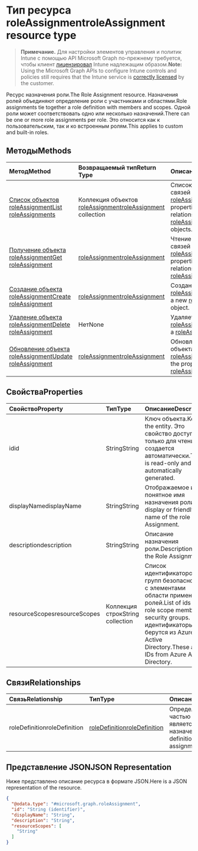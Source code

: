 # <a name="roleassignment-resource-type"></a><span data-ttu-id="f4cd6-101">Тип ресурса roleAssignment</span><span class="sxs-lookup"><span data-stu-id="f4cd6-101">roleAssignment resource type</span></span>

> <span data-ttu-id="f4cd6-102">**Примечание.** Для настройки элементов управления и политик Intune с помощью API Microsoft Graph по-прежнему требуется, чтобы клиент [лицензировал](https://go.microsoft.com/fwlink/?linkid=839381) Intune надлежащим образом.</span><span class="sxs-lookup"><span data-stu-id="f4cd6-102">**Note:** Using the Microsoft Graph APIs to configure Intune controls and policies still requires that the Intune service is [correctly licensed](https://go.microsoft.com/fwlink/?linkid=839381) by the customer.</span></span>

<span data-ttu-id="f4cd6-103">Ресурс назначения роли.</span><span class="sxs-lookup"><span data-stu-id="f4cd6-103">The Role Assignment resource.</span></span> <span data-ttu-id="f4cd6-104">Назначения ролей объединяют определение роли с участниками и областями.</span><span class="sxs-lookup"><span data-stu-id="f4cd6-104">Role assignments tie together a role definition with members and scopes.</span></span> <span data-ttu-id="f4cd6-105">Одной роли может соответствовать одно или несколько назначений.</span><span class="sxs-lookup"><span data-stu-id="f4cd6-105">There can be one or more role assignments per role.</span></span> <span data-ttu-id="f4cd6-106">Это относится как к пользовательским, так и ко встроенным ролям.</span><span class="sxs-lookup"><span data-stu-id="f4cd6-106">This applies to custom and built-in roles.</span></span>
## <a name="methods"></a><span data-ttu-id="f4cd6-107">Методы</span><span class="sxs-lookup"><span data-stu-id="f4cd6-107">Methods</span></span>
|<span data-ttu-id="f4cd6-108">Метод</span><span class="sxs-lookup"><span data-stu-id="f4cd6-108">Method</span></span>|<span data-ttu-id="f4cd6-109">Возвращаемый тип</span><span class="sxs-lookup"><span data-stu-id="f4cd6-109">Return Type</span></span>|<span data-ttu-id="f4cd6-110">Описание</span><span class="sxs-lookup"><span data-stu-id="f4cd6-110">Description</span></span>|
|:---|:---|:---|
|[<span data-ttu-id="f4cd6-111">Список объектов roleAssignment</span><span class="sxs-lookup"><span data-stu-id="f4cd6-111">List roleAssignments</span></span>](../api/intune_rbac_roleassignment_list.md)|<span data-ttu-id="f4cd6-112">Коллекция объектов [roleAssignment](../resources/intune_rbac_roleassignment.md)</span><span class="sxs-lookup"><span data-stu-id="f4cd6-112">[roleAssignment](../resources/intune_rbac_roleassignment.md) collection</span></span>|<span data-ttu-id="f4cd6-113">Список свойств и связей объектов [roleAssignment](../resources/intune_rbac_roleassignment.md).</span><span class="sxs-lookup"><span data-stu-id="f4cd6-113">List properties and relationships of the [roleAssignment](../resources/intune_rbac_roleassignment.md) objects.</span></span>|
|[<span data-ttu-id="f4cd6-114">Получение объекта roleAssignment</span><span class="sxs-lookup"><span data-stu-id="f4cd6-114">Get roleAssignment</span></span>](../api/intune_rbac_roleassignment_get.md)|[<span data-ttu-id="f4cd6-115">roleAssignment</span><span class="sxs-lookup"><span data-stu-id="f4cd6-115">roleAssignment</span></span>](../resources/intune_rbac_roleassignment.md)|<span data-ttu-id="f4cd6-116">Чтение свойств и связей объекта [roleAssignment](../resources/intune_rbac_roleassignment.md).</span><span class="sxs-lookup"><span data-stu-id="f4cd6-116">Read properties and relationships of the [roleAssignment](../resources/intune_rbac_roleassignment.md) object.</span></span>|
|[<span data-ttu-id="f4cd6-117">Создание объекта roleAssignment</span><span class="sxs-lookup"><span data-stu-id="f4cd6-117">Create roleAssignment</span></span>](../api/intune_rbac_roleassignment_create.md)|[<span data-ttu-id="f4cd6-118">roleAssignment</span><span class="sxs-lookup"><span data-stu-id="f4cd6-118">roleAssignment</span></span>](../resources/intune_rbac_roleassignment.md)|<span data-ttu-id="f4cd6-119">Создание объекта [roleAssignment](../resources/intune_rbac_roleassignment.md).</span><span class="sxs-lookup"><span data-stu-id="f4cd6-119">Create a new [roleAssignment](../resources/intune_rbac_roleassignment.md) object.</span></span>|
|[<span data-ttu-id="f4cd6-120">Удаление объекта roleAssignment</span><span class="sxs-lookup"><span data-stu-id="f4cd6-120">Delete roleAssignment</span></span>](../api/intune_rbac_roleassignment_delete.md)|<span data-ttu-id="f4cd6-121">Нет</span><span class="sxs-lookup"><span data-stu-id="f4cd6-121">None</span></span>|<span data-ttu-id="f4cd6-122">Удаляет объект [roleAssignment](../resources/intune_rbac_roleassignment.md).</span><span class="sxs-lookup"><span data-stu-id="f4cd6-122">Deletes a [roleAssignment](../resources/intune_rbac_roleassignment.md).</span></span>|
|[<span data-ttu-id="f4cd6-123">Обновление объекта roleAssignment</span><span class="sxs-lookup"><span data-stu-id="f4cd6-123">Update roleAssignment</span></span>](../api/intune_rbac_roleassignment_update.md)|[<span data-ttu-id="f4cd6-124">roleAssignment</span><span class="sxs-lookup"><span data-stu-id="f4cd6-124">roleAssignment</span></span>](../resources/intune_rbac_roleassignment.md)|<span data-ttu-id="f4cd6-125">Обновление свойств объекта [roleAssignment](../resources/intune_rbac_roleassignment.md).</span><span class="sxs-lookup"><span data-stu-id="f4cd6-125">Update the properties of a [roleAssignment](../resources/intune_rbac_roleassignment.md) object.</span></span>|

## <a name="properties"></a><span data-ttu-id="f4cd6-126">Свойства</span><span class="sxs-lookup"><span data-stu-id="f4cd6-126">Properties</span></span>
|<span data-ttu-id="f4cd6-127">Свойство</span><span class="sxs-lookup"><span data-stu-id="f4cd6-127">Property</span></span>|<span data-ttu-id="f4cd6-128">Тип</span><span class="sxs-lookup"><span data-stu-id="f4cd6-128">Type</span></span>|<span data-ttu-id="f4cd6-129">Описание</span><span class="sxs-lookup"><span data-stu-id="f4cd6-129">Description</span></span>|
|:---|:---|:---|
|<span data-ttu-id="f4cd6-130">id</span><span class="sxs-lookup"><span data-stu-id="f4cd6-130">id</span></span>|<span data-ttu-id="f4cd6-131">String</span><span class="sxs-lookup"><span data-stu-id="f4cd6-131">String</span></span>|<span data-ttu-id="f4cd6-132">Ключ объекта.</span><span class="sxs-lookup"><span data-stu-id="f4cd6-132">Key of the entity.</span></span> <span data-ttu-id="f4cd6-133">Это свойство доступно только для чтения и создается автоматически.</span><span class="sxs-lookup"><span data-stu-id="f4cd6-133">This is read-only and automatically generated.</span></span>|
|<span data-ttu-id="f4cd6-134">displayName</span><span class="sxs-lookup"><span data-stu-id="f4cd6-134">displayName</span></span>|<span data-ttu-id="f4cd6-135">String</span><span class="sxs-lookup"><span data-stu-id="f4cd6-135">String</span></span>|<span data-ttu-id="f4cd6-136">Отображаемое или понятное имя назначения роли.</span><span class="sxs-lookup"><span data-stu-id="f4cd6-136">The display or friendly name of the role Assignment.</span></span>|
|<span data-ttu-id="f4cd6-137">description</span><span class="sxs-lookup"><span data-stu-id="f4cd6-137">description</span></span>|<span data-ttu-id="f4cd6-138">String</span><span class="sxs-lookup"><span data-stu-id="f4cd6-138">String</span></span>|<span data-ttu-id="f4cd6-139">Описание назначения роли.</span><span class="sxs-lookup"><span data-stu-id="f4cd6-139">Description of the Role Assignment.</span></span>|
|<span data-ttu-id="f4cd6-140">resourceScopes</span><span class="sxs-lookup"><span data-stu-id="f4cd6-140">resourceScopes</span></span>|<span data-ttu-id="f4cd6-141">Коллекция строк</span><span class="sxs-lookup"><span data-stu-id="f4cd6-141">String collection</span></span>|<span data-ttu-id="f4cd6-142">Список идентификаторов групп безопасности с элементами области применения ролей.</span><span class="sxs-lookup"><span data-stu-id="f4cd6-142">List of ids of role scope member security groups.</span></span>  <span data-ttu-id="f4cd6-143">Эти идентификаторы берутся из Azure Active Directory.</span><span class="sxs-lookup"><span data-stu-id="f4cd6-143">These are IDs from Azure Active Directory.</span></span>|

## <a name="relationships"></a><span data-ttu-id="f4cd6-144">Связи</span><span class="sxs-lookup"><span data-stu-id="f4cd6-144">Relationships</span></span>
|<span data-ttu-id="f4cd6-145">Связь</span><span class="sxs-lookup"><span data-stu-id="f4cd6-145">Relationship</span></span>|<span data-ttu-id="f4cd6-146">Тип</span><span class="sxs-lookup"><span data-stu-id="f4cd6-146">Type</span></span>|<span data-ttu-id="f4cd6-147">Описание</span><span class="sxs-lookup"><span data-stu-id="f4cd6-147">Description</span></span>|
|:---|:---|:---|
|<span data-ttu-id="f4cd6-148">roleDefinition</span><span class="sxs-lookup"><span data-stu-id="f4cd6-148">roleDefinition</span></span>|[<span data-ttu-id="f4cd6-149">roleDefinition</span><span class="sxs-lookup"><span data-stu-id="f4cd6-149">roleDefinition</span></span>](../resources/intune_rbac_roledefinition.md)|<span data-ttu-id="f4cd6-150">Определение роли, частью которого является это назначение.</span><span class="sxs-lookup"><span data-stu-id="f4cd6-150">Role definition this assignment is part of.</span></span>|

## <a name="json-representation"></a><span data-ttu-id="f4cd6-151">Представление JSON</span><span class="sxs-lookup"><span data-stu-id="f4cd6-151">JSON Representation</span></span>
<span data-ttu-id="f4cd6-152">Ниже представлено описание ресурса в формате JSON.</span><span class="sxs-lookup"><span data-stu-id="f4cd6-152">Here is a JSON representation of the resource.</span></span>
<!-- {
  "blockType": "resource",
  "keyProperty": "id",
  "@odata.type": "microsoft.graph.roleAssignment"
}
-->
``` json
{
  "@odata.type": "#microsoft.graph.roleAssignment",
  "id": "String (identifier)",
  "displayName": "String",
  "description": "String",
  "resourceScopes": [
    "String"
  ]
}
```




